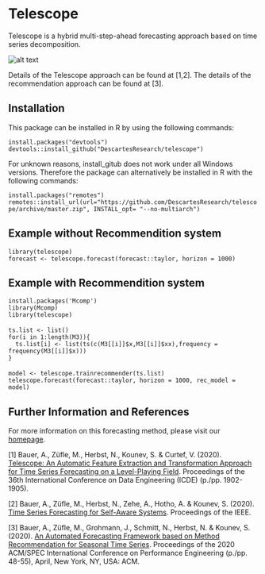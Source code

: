 # Telescope 
Telescope is a hybrid multi-step-ahead forecasting approach based on time series decomposition. 

![alt text](https://se.informatik.uni-wuerzburg.de/fileadmin/_processed_/7/3/csm_Telescope_982b20e78b.png "Telescope")

Details of the Telescope approach can be found at [1,2]. The details of the recommendation approach can be found at [3].

## Installation
This package can be installed in R by using the following commands:

`install.packages("devtools")` <br />
`devtools::install_github("DescartesResearch/telescope")` <br />

For unknown reasons, install_gitub does not work under all Windows versions. Therefore the package can alternatively be installed in R with the following commands:

`install.packages("remotes")` <br />
`remotes::install_url(url="https://github.com/DescartesResearch/telescope/archive/master.zip", INSTALL_opt= "--no-multiarch")`

## Example without Recommendition system
`library(telescope)` <br />
`forecast <- telescope.forecast(forecast::taylor, horizon = 1000)`

## Example with Recommendition system
`install.packages('Mcomp')` <br />
`library(Mcomp)` <br />
`library(telescope)` <br /><br />
`ts.list <- list()` <br />
`for(i in 1:length(M3)){` <br />
`  ts.list[i] <- list(ts(c(M3[[i]]$x,M3[[i]]$xx),frequency = frequency(M3[[i]]$x)))` <br />
`}` <br /><br />
`model <- telescope.trainrecommender(ts.list)` <br />
`telescope.forecast(forecast::taylor, horizon = 1000, rec_model = model)` 

## Further Information and References
For more information on this forecasting method, please visit our [homepage](http://descartes.tools/telescope).

[1] Bauer, A., Züfle, M., Herbst, N., Kounev, S. & Curtef, V. (2020). [Telescope: An Automatic Feature Extraction and Transformation Approach for Time Series Forecasting on a Level-Playing Field](https://www.bibsonomy.org/documents/8efb3f8c174e0904cce5bdaadb3e6160/andre.bauer/BaZuHeKoCu-ICDE-Telescope.pdf). Proceedings of the 36th International Conference on Data Engineering (ICDE) (p./pp. 1902-1905).

[2] Bauer, A., Züfle, M., Herbst, N., Zehe, A., Hotho, A. & Kounev, S. (2020). [Time Series Forecasting for Self-Aware Systems](https://doi.org/10.1109/JPROC.2020.2983857). Proceedings of the IEEE. 

[3] Bauer, A., Züfle, M., Grohmann, J., Schmitt, N., Herbst, N. & Kounev, S. (2020). [An Automated Forecasting Framework based on Method Recommendation for Seasonal Time Series](https://www.bibsonomy.org/documents/27a54ab734579fafad2f3bc44eea8daf/andre.bauer/BaZuGrScHeKo-ICPE20-Seasonal-Forecast.pdf). Proceedings of the 2020 ACM/SPEC International Conference on Performance Engineering (p./pp. 48-55), April, New York, NY, USA: ACM.
